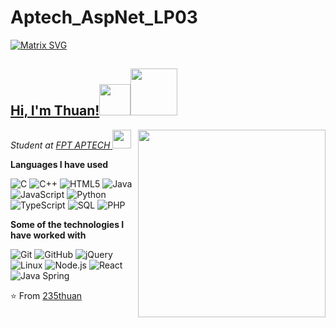 # Aptech_AspNet_LP03
[![Matrix SVG](https://raw.githubusercontent.com/rodrigograca31/rodrigograca31/master/matrix.svg)](https://github.com/235thuan)
<h2> <a href="https://github.com/235thuan"> Hi, I'm Thuan!</a><img src="https://media.giphy.com/media/mGcNjsfWAjY5AEZNw6/giphy.gif" width="50"><img ' src="https://i.pinimg.com/originals/b0/7c/0f/b07c0fc116d1868db07a8bbc2d79aab9.gif" width="75"> </h2>

<p><em>Student at <a href="https://aptech.fpt.edu.vn/">FPT APTECH<img src="https://aptech.fpt.edu.vn/wp-content/uploads/2024/06/logo-aptech25-nam_759x480.png" width="300" align='right'> 
</a>
<img src="https://media.giphy.com/media/fYSnHlufseco8Fh93Z/giphy.gif" width="30">
</em>
</p>

**Languages I have used**

![C](https://img.shields.io/badge/-C-000000?style=flat&logo=C)
![C++](https://img.shields.io/badge/-C++-000000?style=flat&logo=C%2B%2B&logoColor=00599C)
![HTML5](https://img.shields.io/badge/-HTML5-000000?style=flat&logo=HTML5)
![Java](https://img.shields.io/badge/-Java-000000?style=flat&logo=Java&logoColor=007396)
![JavaScript](https://img.shields.io/badge/-JavaScript-000000?style=flat&logo=javascript)
![Python](https://img.shields.io/badge/-Python-000000?style=flat&logo=python)
![TypeScript](https://img.shields.io/badge/-TypeScript-000000?style=flat&logo=typescript&logoColor=007ACC)
![SQL](https://img.shields.io/badge/-SQL-000000?style=flat&logo=MySQL)
![PHP](https://img.shields.io/badge/-PHP-000000?style=flat&logo=PHP)

**Some of the technologies I have worked with**

![Git](https://img.shields.io/badge/-Git-000000?style=flat&logo=git&logoColor=F05032)
![GitHub](https://img.shields.io/badge/-GitHub-000000?style=flat&logo=github&logoColor=FFFFFF)
![jQuery](https://img.shields.io/badge/-jQuery-000000?style=flat&logo=jQuery&logoColor=0769AD)
![Linux](https://img.shields.io/badge/-Linux-000000?style=flat&logo=linux&logoColor=FCC624)
![Node.js](https://img.shields.io/badge/-Node.js-000000?style=flat&logo=node.js&logoColor=339933)
![React](https://img.shields.io/badge/-React-000000?style=flat&logo=React&logoColor=61DAFB)
![Java Spring](https://img.shields.io/badge/-Spring-000000?style=flat&logo=spring&logoColor=6DB33F)



⭐️ From [235thuan](https://github.com/235thuan)